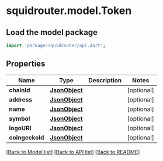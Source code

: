# squidrouter.model.Token

## Load the model package
```dart
import 'package:squidrouter/api.dart';
```

## Properties
Name | Type | Description | Notes
------------ | ------------- | ------------- | -------------
**chainId** | [**JsonObject**](.md) |  | [optional] 
**address** | [**JsonObject**](.md) |  | [optional] 
**name** | [**JsonObject**](.md) |  | [optional] 
**symbol** | [**JsonObject**](.md) |  | [optional] 
**logoURI** | [**JsonObject**](.md) |  | [optional] 
**coingeckoId** | [**JsonObject**](.md) |  | [optional] 

[[Back to Model list]](../README.md#documentation-for-models) [[Back to API list]](../README.md#documentation-for-api-endpoints) [[Back to README]](../README.md)


